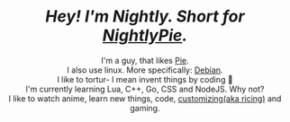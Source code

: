 <h1 align="center">
  <i>Hey! I'm Nightly. Short for <a href="https://github.com/NightlyPie">NightlyPie</a>.</i>
</h1>
<p align="center">
  I'm a guy, that likes <a href="https://duckduckgo.com/?q=Pie&t=h_&iax=images&ia=images">Pie</a>.
  <br>I also use linux. More specifically: <a href="https://debian.org/">Debian</a>.
  <br>I like to tortur- I mean invent things by coding 🙂
  <br>I'm currently learning Lua, C++, Go, CSS and NodeJS. Why not?
  <br>I like to watch anime, learn new things, code, <a href="https://reddit.com/r/unixporn">customizing(aka ricing)</a> and gaming.
</p>
